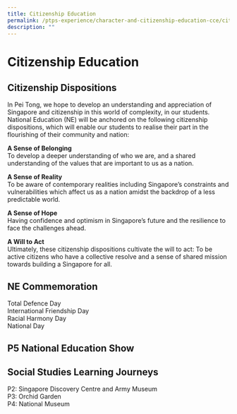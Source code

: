 ```yaml
---
title: Citizenship Education
permalink: /ptps-experience/character-and-citizenship-education-cce/citizenship-education/
description: ""
---
```

# Citizenship Education


## Citizenship Dispositions


In Pei Tong, we hope to develop an understanding and appreciation of Singapore and citizenship in this world of complexity, in our students. National Education (NE) will be anchored on the following citizenship dispositions, which will enable our students to realise their part in the flourishing of their community and nation:

  

**A Sense of Belonging**<br>
To develop a deeper understanding of who we are, and a shared understanding of the values that are important to us as a nation. 

  

**A Sense of Reality**<br>
To be aware of contemporary realities including Singapore’s constraints and vulnerabilities which affect us as a nation amidst the backdrop of a less predictable world.

  

**A Sense of Hope**<br>
Having confidence and optimism in Singapore’s future and the resilience to face the challenges ahead.  

  

**A Will to Act**<br>
Ultimately, these citizenship dispositions cultivate the will to act: To be active citizens who have a collective resolve and a sense of shared mission towards building a Singapore for all.  

## NE Commemoration


Total Defence Day<br>
International Friendship Day<br>
Racial Harmony Day<br>
National Day

  

## P5 National Education Show


## Social Studies Learning Journeys


P2: Singapore Discovery Centre and Army Museum<br>
P3: Orchid Garden<br>
P4: National Museum